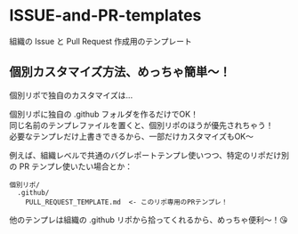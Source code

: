 ISSUE-and-PR-templates
============================================
組織の Issue と Pull Request 作成用のテンプレート



個別カスタマイズ方法、めっちゃ簡単〜！  
--------------------------------------------
個別リポで独自のカスタマイズは...

個別リポに独自の .github フォルダを作るだけでOK！  
同じ名前のテンプレファイルを置くと、個別リポのほうが優先されちゃう！  
必要なテンプレだけ上書きできるから、一部だけカスタマイズもOK〜  

例えば、組織レベルで共通のバグレポートテンプレ使いつつ、特定のリポだけ別の PR テンプレ使いたい場合とか：

```
個別リポ/
  .github/
    PULL_REQUEST_TEMPLATE.md  <- このリポ専用のPRテンプレ！
```
他のテンプレは組織の .github リポから拾ってくれるから、めっちゃ便利〜！😘

<!-- TODO: テンプレートを追加
Issue URL: https://github.com/stylebikeweb/ISSUE-and-PR-templates/issues/1
 - ISSUE_TEMPLATE
   - bug-report.yaml
   - feature-request.yaml
 - PULL_REQUEST_TEMPLATE 
-->
